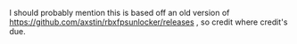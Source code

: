 I should probably mention this is based off an old version of https://github.com/axstin/rbxfpsunlocker/releases , so credit where credit's due.
